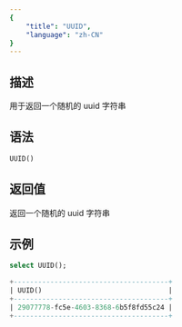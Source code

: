 ```yaml
---
{
    "title": "UUID",
    "language": "zh-CN"
}
---
```


## 描述

用于返回一个随机的 uuid 字符串

## 语法

```sql
UUID()
```
## 返回值

返回一个随机的 uuid 字符串

## 示例

```sql
select UUID();
```

```sql
+--------------------------------------+
| UUID()                               |
+--------------------------------------+
| 29077778-fc5e-4603-8368-6b5f8fd55c24 |
+--------------------------------------+

```
